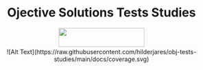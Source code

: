 <h1 align="center">
    Ojective Solutions Tests Studies
</h1>
<div align="center">
    <img src="https://www.objective.com.br/wp-content/uploads/2020/11/logo.svg" style="width: 200px; height: 44px;" width="200" height="44" />
</div>
<div align="center">
    ![Alt Text](https://raw.githubusercontent.com/hilderjares/obj-tests-studies/main/docs/coverage.svg)
</div>
